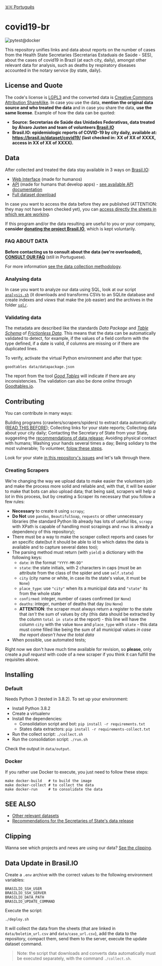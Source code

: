 [🇧🇷 Português](README.md)

# covid19-br

![pytest@docker](https://github.com/turicas/covid19-br/workflows/pytest@docker/badge.svg)

This repository unifies links and data about reports on the number of cases from the Health State Secretaries (Secretarias Estaduais de Saúde - SES), about the cases of covid19 in Brazil (at each city, daily), amongst other relevant data for analysis, such as deaths by respiratory diseases accounted in the notary service (by state, daily).

## License and Quote

The code's license is [LGPL3](https://www.gnu.org/licenses/lgpl-3.0.en.html) and the converted data is [Creative Commons Attribution ShareAlike](https://creativecommons.org/licenses/by-sa/4.0/). In case you use the data, **mention the original data source and who treated the data** and in case you share the data, **use the same license**.
Example of how the data can be quoted:
- **Source: Secretarias de Saúde das Unidades Federativas, data treated by Álvaro Justen and team of volunteers [Brasil.IO](https://brasil.io/)**
- **Brasil.IO: epidemiologic reports of COVID-19 by city daily, available at: https://brasil.io/dataset/covid19/ (last checked in: XX of XX of XXXX, access in XX of XX of XXXX).**


## Data

After collected and treated the data stay available in 3 ways on [Brasil.IO](https://brasil.io/):

- [Web Interface](https://brasil.io/dataset/covid19) (made for humanos)
- [API](https://brasil.io/api/dataset/covid19) (made for humans that develop apps) - [see available API documentation](api.md)
- [Full dataset download](https://data.brasil.io/dataset/covid19/_meta/list.html)

In case you want to access the data before they are published (ATTENTION: they may not have been checked yet), you can [access directly the sheets in which we are working](https://drive.google.com/open?id=1l3tiwrGEcJEV3gxX0yP-VMRNaE1MLfS2).

If this program and/or the data resulting are useful to you or your company, **consider [donating the project Brasil.IO](https://brasil.io/doe)**, which is kept voluntarily.


### FAQ ABOUT DATA

**Before contacting us to consult about the data (we're overloaded), [CONSULT OUR FAQ](faq.md)** (still in Portuguese).

For more information [see the data collection methodology](https://drive.google.com/open?id=1escumcbjS8inzAKvuXOQocMcQ8ZCqbyHU5X5hFrPpn4).

### Analysing data

In case you want to analyze our data using SQL, look at our script [`analysis.sh`](analysis.sh) (it downloads and transforms CSVs to an SQLite database and create indexes and *views* that make the job easier) and the archives in the folder [`sql/`](sql/).

### Validating data

The metadata are described like the standards *Data Package* and
*[Table Schema](https://specs.frictionlessdata.io/table-schema/#language)* of
*[Frictionless Data](https://frictionlessdata.io/)*. This means that the data can be automatically validated to detect, for example, if the values of a field conform with the type defined, if a date is valid, if columns are missing or if there are duplicated lines.

To verify, activate the virtual Python environment and after that type:

```
goodtables data/datapackage.json
```

The report from the tool *[Good Tables](https://github.com/frictionlessdata/goodtables-py)* will indicate if there are any inconsistencies. The validation can also be done *online* through [Goodtables.io](http://goodtables.io/).

## Contributing

You can contribute in many ways:

Building programs (crawlers/scrapers/spiders) to extract data automatically ([READ THIS BEFORE](#criando-scrapers));
Collecting links for your state reports;
Collecting data about your city daily;
Contacting the Secretary of State from your State, suggesting the [recommendations of data release](recomendacoes.md);
Avoiding physical contact with humans;
Washing your hands several times a day;
Being solidary to the most vulnerable;
To volunteer, [folow these steps](CONTRIBUTING.md).

Look for your state [in this repository's issues](https://github.com/turicas/covid19-br/issues) and let's talk through there.

### Creating Scrapers

We're changing the way we upload data to make easier the volunteers job and make the process more solid and reliable and, with that, it will be easier to make that bots can also upload data; that being said, scrapers will help *a lot* in this process, but by creating a Scraper its necessary that you follow a few rules:

- **Necessary** to create  it using `scrapy`;
- **Do Not** use `pandas`, `BeautifulSoap`, `requests` or other unnecessary libraries (the standard Python lib already has lots of useful libs, `scrapy` with XPath is capable of handling most scrapings and `rows` is already a dependency of this repository);
- There must be a way to make the scraper collect reports and cases for an specific date(but it should be able to id to which dates the data is available and to capture several dates too);
- The parsing method must return (with `yield`) a dictionary with the following keys:
  - `date`: in the format `"YYYY-MM-DD"`
  - `state`: the state initials, with 2 characters in caps (must be an attribute from the class of the spider and use `self.state`)
  - `city` (city name or white, in case its the state's value, it must be `None`)
  - `place_type`: use `"city"` when its a municipal data and `"state"` its from the whole state
  - `confirmed`: integer, number of cases confirmed (or `None`)
  - `deaths`: integer, number of deaths that day (ou `None`)
  - **ATTENTION**:	the scraper must always return a register to the state that *isn't* the sum of values by city (this data should be extracted by the column `total in state` at the report) - this line will have the column `city` with the value `None` and `place_type` with `state` - this data must come filled like being the sum of all municipal values *in case the report doesn't have the total data*
- When possible, use automated tests;

Right now we don't have much time available for revision, so **please**, only create a *pull request* with code of a new scraper if you think it can fulfill the requisites above.

## Installing

### Default

Needs Python 3 (tested in 3.8.2). To set up your environment:

- Install Python 3.8.2
- Create a virtualenv
- Install the dependencies:
  - Consolidation script and bot: `pip install -r requirements.txt`
  - States data extractors: `pip install -r requirements-collect.txt`
- Run the collect script: `./collect.sh`
- Run the consolidation script: `./run.sh`

Check the output in `data/output`.

### Docker

If you rather use Docker to execute, you just need to follow these steps: 
 
```shell
make docker-build   # to build the image
make docker-collect # to collect the data
make docker-run     # to consolidate the data
```

## SEE ALSO

- [Other relevant datasets](datasets-relevantes.md)
- [Recommendations for the Secretaries of State's data release](recomendacoes.md)


## Clipping

Wanna see which projects and news are using our data? [See the clipping](clipping.md).


## Data Update in Brasil.IO

Create a `.env` archive with the correct values to the following environment variables: 

```shell
BRASILIO_SSH_USER
BRASILIO_SSH_SERVER
BRASILIO_DATA_PATH
BRASILIO_UPDATE_COMMAND
```

Execute the script:

`./deploy.sh`

It will collect the data from the sheets (that are linked in
`data/boletim_url.csv` and `data/caso_url.csv`), add the data to the repository, compact them, send them to the server, execute the update dataset command.

> Note: the script that downloads and converts data automatically must be executed separately, with the command `./collect.sh`.